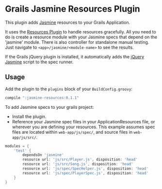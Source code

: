 # Grails Jasmine Resources Plugin

This plugin adds [Jasmine](http://pivotal.github.com/jasmine/) resources to your Grails Application.

It uses the [Resources Plugin](http://grails.org/plugin/resources) to handle resources gracefully. All you need to do is create a resource module with your Jasmine specs that depend on the 'jasmine' module. There is also controller for standalone manual testing. Just navigate to `<app>/jasmine/<module-name>` to see the results.

If the Grails jQuery plugin is installed, it automatically adds the [jQuery Jasmine](https://github.com/velesin/jasmine-jquery) script to the spec runner.

## Usage
Add the plugin to the `plugins` block of your `BuildConfig.groovy`:

```groovy
compile ":jasmine-resources:0.1.1"
```

To add Jasmine specs to your grails project:

* Install the plugin.
* Reference your Jasmine spec files in your ApplicationResources file, or wherever you are defining your resources. This example assumes spec files are located within `web-app/js/spec/`, and source files in `web-app/js/src/`.

```groovy
modules = {
	'test' {
		dependsOn 'jasmine'
		resource url: 'js/src/Player.js', disposition: 'head'
		resource url: 'js/src/Song.js', disposition: 'head'
		resource url: 'js/spec/SpecHelper.js', disposition: 'head'
		resource url: 'js/spec/PlayerSpec.js', disposition: 'head'
	}
}
```

